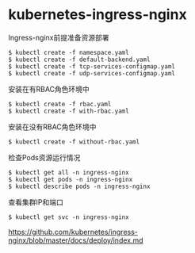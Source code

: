 # kubernetes-ingress-nginx

Ingress-nginx前提准备资源部署
    
    $ kubectl create -f namespace.yaml
    $ kubectl create -f default-backend.yaml
    $ kubectl create -f tcp-services-configmap.yaml 
    $ kubectl create -f udp-services-configmap.yaml

安装在有RBAC角色环境中

    $ kubectl create -f rbac.yaml 
    $ kubectl create -f with-rbac.yaml

安装在没有RBAC角色环境中

    $ kubectl create -f without-rbac.yaml


检查Pods资源运行情况

    $ kubectl get all -n ingress-nginx
    $ kubectl get pods -n ingress-nginx
    $ kubectl describe pods -n ingress-nginx

查看集群IP和端口
    
    $ kubectl get svc -n ingress-nginx


https://github.com/kubernetes/ingress-nginx/blob/master/docs/deploy/index.md
